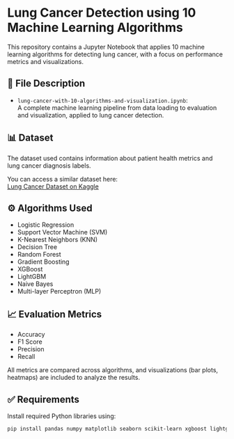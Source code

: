 # Lung Cancer Detection using 10 Machine Learning Algorithms

This repository contains a Jupyter Notebook that applies 10 machine learning algorithms for detecting lung cancer, with a focus on performance metrics and visualizations.

## 📁 File Description

- `lung-cancer-with-10-algorithms-and-visualization.ipynb`:  
  A complete machine learning pipeline from data loading to evaluation and visualization, applied to lung cancer detection.

## 📊 Dataset

The dataset used contains information about patient health metrics and lung cancer diagnosis labels.

You can access a similar dataset here:  
[Lung Cancer Dataset on Kaggle](https://www.kaggle.com/datasets)

## ⚙️ Algorithms Used

- Logistic Regression  
- Support Vector Machine (SVM)  
- K-Nearest Neighbors (KNN)  
- Decision Tree  
- Random Forest  
- Gradient Boosting  
- XGBoost  
- LightGBM  
- Naive Bayes  
- Multi-layer Perceptron (MLP)

## 📈 Evaluation Metrics

- Accuracy  
- F1 Score  
- Precision  
- Recall  

All metrics are compared across algorithms, and visualizations (bar plots, heatmaps) are included to analyze the results.

## ✅ Requirements

Install required Python libraries using:

```bash
pip install pandas numpy matplotlib seaborn scikit-learn xgboost lightgbm
